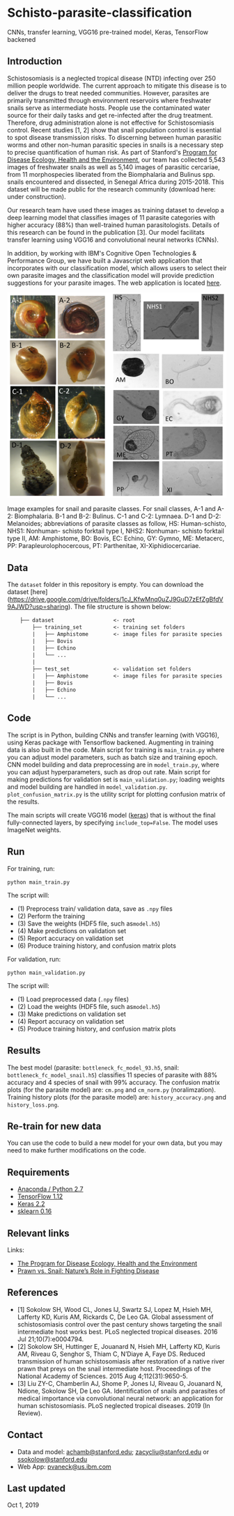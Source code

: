 # Schisto-parasite-classification
CNNs, transfer learning, VGG16 pre-trained model, Keras, TensorFlow backened

## Introduction
Schistosomiasis is a neglected tropical disease (NTD) infecting over 250 million people worldwide. The current approach to mitigate this disease is to deliver the drugs to treat needed communities. However, parasites are primarily transmitted through environment reservoirs where freshwater snails serve as intermediate hosts. People use the contaminated water source for their daily tasks and get re-infected after the drug treatment. Therefore, drug administration alone is not effective for Schistosomiasis control. Recent studies [1, 2] show that snail population control is essential to spot disease transmission risks. To discerning between human parasitic worms and other non-human parasitic species in snails is a necessary step to precise quantification of human risk. As part of Stanford's [Program for Disease Ecology, Health and the Environment](https://ecohealthsolutions.stanford.edu/), our team has collected 5,543 images of freshwater snails as well as 5,140 images of parasitic cercariae, from 11 morphospecies liberated from the Biomphalaria and Bulinus spp. snails encountered and dissected, in Senegal Africa during 2015-2018. This dataset will be made public for the research community (download here: under construction).

Our research team have used these images as training dataset to develop a deep learning model that classifies images of 11 parasite categories with higher accuracy (88%) than well-trained human parasitologists. Details of this research can be found in the publication [3]. Our model facilitats transfer learning using VGG16 and convolutional neural networks (CNNs).

In addition, by working with IBM's Cognitive Open Technologies & Performance Group, we have built a Javascript web application that incorporates with our classification model, which allows users to select their own parasite images and the classification model will provide prediction suggestions for your parasite images. The web application is located [here](https://schisto-classify.mybluemix.net).

![image_samples_2.png](image_samples_2.png)

Image examples for snail and parasite classes. For snail classes, A-1 and A-2: Biomphalaria. B-1 and B-2: Bulinus. C-1 and C-2: Lymnaea. D-1 and D-2: Melanoides; abbreviations of parasite classes as follow, HS: Human-schisto, NHS1: Nonhuman- schisto forktail type I, NHS2: Nonhuman- schisto forktail type II, AM: Amphistome, BO: Bovis, EC: Echino, GY: Gymno, ME: Metacerc, PP: Parapleurolophocercous, PT: Parthenitae, XI-Xiphidiocercariae.

## Data
The `dataset` folder in this repository is empty. You can download the dataset [here] (https://drive.google.com/drive/folders/1cJ_KfwMnq0uZJ9GuD7zEfZgBfdV9AJWD?usp=sharing). The file structure is shown below:

```
    ├── dataset                   <- root
        ├── training_set          <- training set folders
        |   ├── Amphistome        <- image files for parasite species
        |   ├── Bovis           
        |   ├── Echino
        |   └── ...
        |
        ├── test_set              <- validation set folders
        |   ├── Amphistome        <- image files for parasite species
        |   ├── Bovis           
        |   ├── Echino
        |   └── ...
```  

## Code
The script is in Python, building CNNs and transfer learning (with VGG16), using Keras package with Tensorflow backened. Augmenting in training data is also built in the code. Main script for training is `main_train.py` where you can adjust model parameters, such as batch size and training epoch. CNN model building and data preprocessing are in `model_train.py`, where you can adjust hyperparameters, such as drop out rate. Main script for making predictions for validation set is `main_validation.py`; loading weights and model building are handled in `model_validation.py`. `plot_confusion_matrix.py` is the utility script for plotting confusion matrix of the results.

The main scripts will create VGG16 model ([keras](https://keras.io/applications/#vgg16)) that is without the final fully-connected layers, by specifying `include_top=False`. The model uses ImageNet weights.

## Run
For training, run:
```
python main_train.py
```
The script will:
- (1) Preprocess train/ validation data, save as `.npy` files
- (2) Perform the training
- (3) Save the weights (HDF5 file, such as`model.h5`)
- (4) Make predictions on validation set
- (5) Report accuracy on validation set
- (6) Produce training history, and confusion matrix plots

For validation, run:
```
python main_validation.py
```
The script will:
- (1) Load preprocessed data (`.npy` files)
- (2) Load the weights (HDF5 file, such as`model.h5`)
- (3) Make predictions on validation set
- (4) Report accuracy on validation set
- (5) Produce training history, and confusion matrix plots

## Results
The best model (parasite: `bottleneck_fc_model_93.h5`, snail: `bottleneck_fc_model_snail.h5`) classifies 11 species of parasite with 88% accuracy and 4 species of snail with 99% accuracy. The confusion matrix plots (for the parasite model) are: `cm.png` and `cm_norm.py` (noralimzation). Training history plots (for the parasite model) are: `history_accuracy.png` and `history_loss.png`.

## Re-train for new data
You can use the code to build a new model for your own data, but you may need to make further modifications on the code.

## Requirements
- [Anaconda / Python 2.7](https://www.continuum.io/downloads)
- [TensorFlow 1.12](https://www.tensorflow.org/)
- [Keras 2.2](https://keras.io/)
- [sklearn 0.16](https://scikit-learn.org/stable/)

## Relevant links
Links:
- [The Program for Disease Ecology, Health and the Environment](http://www.theupstreamalliance.org/)
- [Prawn vs. Snail: Nature’s Role in Fighting Disease](https://woods.stanford.edu/news-events/news/prawn-vs-snail-natures-role-fighting-disease)

## References
- [1] Sokolow SH, Wood CL, Jones IJ, Swartz SJ, Lopez M, Hsieh MH, Lafferty KD, Kuris AM, Rickards C, De Leo GA. Global assessment of schistosomiasis control over the past century shows targeting the snail intermediate host works best. PLoS neglected tropical diseases. 2016 Jul 21;10(7):e0004794.
- [2] Sokolow SH, Huttinger E, Jouanard N, Hsieh MH, Lafferty KD, Kuris AM, Riveau G, Senghor S, Thiam C, N’Diaye A, Faye DS. Reduced transmission of human schistosomiasis after restoration of a native river prawn that preys on the snail intermediate host. Proceedings of the National Academy of Sciences. 2015 Aug 4;112(31):9650-5.
- [3] Liu ZY-C, Chamberlin AJ, Shome P, Jones IJ, Riveau G, Jouanard N, Ndione, Sokolow SH, De Leo GA. Identification of snails and parasites of medical importance via convolutional neural network: an application for human schistosomiasis. PLoS neglected tropical diseases. 2019 (In Review).

## Contact
- Data and model: achamb@stanford.edu; zacycliu@stanford.edu or ssokolow@stanford.edu
- Web App: pvaneck@us.ibm.com

## Last updated
Oct 1, 2019
